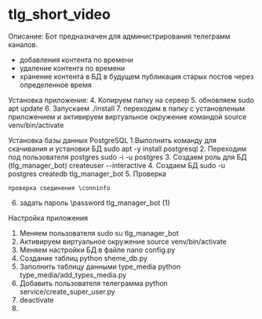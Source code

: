 # tlg_short_video
Описание:
Бот предназначен для администрирования телеграмм каналов.
- добавления контента по времени
- удаление контента по времени
- хранение контента в БД
в будущем публикация старых постов  через определенное время

Установка приложения:
4. Копируем папку на сервер
5. обновляем sudo apt update
6. Запускаем ./install
7. переходим в папку с установленым приложением и активируем виртуальное окружение командой
    source venv/bin/activate

Установка базы данных PostgreSQL
1.Выполнить команду для скачивания и установки БД
    sudo apt -y install postgresql
2. Переходим под пользователя postgres
    sudo -i -u postgres
3. Создаем роль для БД (tlg_manager_bot)
    createuser --interactive
4. Создаем БД
    sudo -u postgres createdb tlg_manager_bot
5. Проверка 
 

    проверка соединения \conninfo
6. задать пароль 
    \password tlg_manager_bot (1)

Настройка приложения
1. Меняем пользователя sudo su tlg_manager_bot
2. Активируем виртуальное окружение source venv/bin/activate
3. Меняем настройки БД в файле nano config.py
4. Создание таблиц
   python sheme_db.py
5. Заполнить таблицу данными type_media
    python type_media/add_types_media.py
6. Добавить пользователя телеграмма
   python service/create_super_user.py
7. deactivate
8. 
    
   